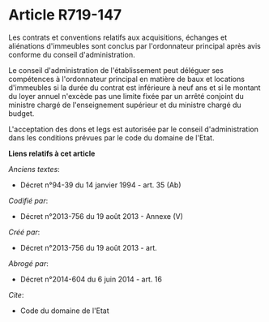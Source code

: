 # Article R719-147

Les contrats et conventions relatifs aux acquisitions, échanges et aliénations d'immeubles sont conclus par l'ordonnateur
principal après avis conforme du conseil d'administration. 

Le conseil d'administration de l'établissement peut déléguer ses compétences à l'ordonnateur principal en matière de baux et
locations d'immeubles si la durée du contrat est inférieure à neuf ans et si le montant du loyer annuel n'excède pas une
limite fixée par un arrêté conjoint du ministre chargé de l'enseignement supérieur et du ministre chargé du budget. 

L'acceptation des dons et legs est autorisée par le conseil d'administration dans les conditions prévues par le code du
domaine de l'Etat.

**Liens relatifs à cet article**

_Anciens textes_:

  - Décret n°94-39 du 14 janvier 1994 - art. 35 (Ab)

_Codifié par_:

  - Décret n°2013-756 du 19 août 2013 -  Annexe (V)

_Créé par_:

  - Décret n°2013-756 du 19 août 2013 - art.

_Abrogé par_:

  - Décret n°2014-604 du 6 juin 2014 - art. 16

_Cite_:

  - Code du domaine de l'Etat
